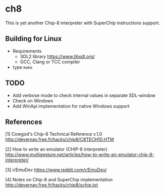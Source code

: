 # ch8
This is yet another Chip-8 interpreter with SuperChip instructions support.


## Building for Linux
* Requirements
  * SDL2 library <https://www.libsdl.org/>
  * GCC, Clang or TCC compiler
* type `make`

## TODO
* Add verbose mode to check internal values in separate SDL-window
* Check on Windows
* Add WinApi implementation for native Windows support

## References
[1] Cowgod's Chip-8 Technical Reference v.1.0
<http://devernay.free.fr/hacks/chip8/C8TECH10.HTM>

[2] How to write an emulator (CHIP-8 interpreter)
<http://www.multigesture.net/articles/how-to-write-an-emulator-chip-8-interpreter/>

[3] r/EmuDev
<https://www.reddit.com/r/EmuDev/>

[4] Notes on Chip-8 and SuperChip implementation
<http://devernay.free.fr/hacks/chip8/schip.txt>
